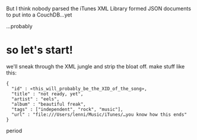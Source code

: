 But I think nobody parsed the iTunes XML Library formed JSON documents to put into a CouchDB…yet

…probably

# so let's start! 

we'll sneak through the XML jungle and strip the bloat off.
make stuff like this:

    {
      "id" : «this_will_probably_be_the_XID_of_the_song»,
      "title" : "not ready, yet",
      "artist" : "eels",
      "album" : "beautiful freak",
      "tags" : ["independent", "rock", "music"],
      "url" : "file:///Users/lenni/Music/iTunes/…you know how this ends"
    }

period
